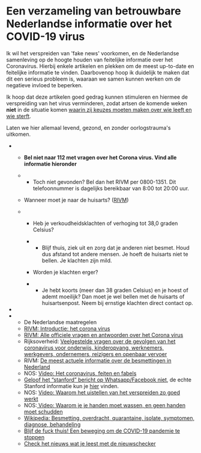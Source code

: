 # Een verzameling van betrouwbare Nederlandse informatie over het COVID-19 virus

Ik wil het verspreiden van 'fake news' voorkomen, en de Nederlandse samenleving op de hoogte houden van feitelijke informatie over het Coronavirus. Hierbij enkele artikelen en plekken om de meest up-to-date en feitelijke informatie te vinden. Daarbovenop hoop ik duidelijk te maken dat dit een serieus probleem is, waaraan we samen kunnen werken om de negatieve invloed te beperken.

Ik hoop dat deze artikelen goed gedrag kunnen stimuleren en hiermee de verspreiding van het virus verminderen, zodat artsen de komende weken **niet** in de situatie komen [waarin zij keuzes moeten maken over wie leeft en wie sterft](https://youtu.be/6rqpRq7nkO8?t=198). 

Laten we hier allemaal levend, gezond, en zonder oorlogstrauma's uitkomen.

- - **Bel niet naar 112 met vragen over het Corona virus. Vind alle informatie hieronder**

  - - Toch niet gevonden? Bel dan het RIVM per 0800-1351. Dit telefoonnummer is dagelijks bereikbaar van 8:00 tot 20:00 uur.

  - Wanneer moet je naar de huisarts? ([RIVM](https://www.rivm.nl/coronavirus/covid-19))

  - - Heb je verkoudheidsklachten of verhoging tot 38,0 graden Celsius?

    - - Blijf thuis, ziek uit en zorg dat je anderen niet besmet. Houd dus afstand tot andere mensen. Je hoeft de huisarts niet te bellen. Je klachten zijn mild.

    - Worden je klachten erger?

    - - Je hebt koorts (meer dan 38 graden Celsius) en je hoest of ademt moeilijk? Dan moet je wel bellen met de huisarts of huisartsenpost. Neem bij ernstige klachten direct contact op.

- 

- - De Nederlandse maatregelen 
  - [RIVM: Introductie: het corona virus](https://www.rivm.nl/coronavirus/covid-19)
  - [RIVM: Alle officiele vragen en antwoorden over het Corona virus](https://www.rivm.nl/coronavirus/covid-19/vragen-antwoorden)
  - Rijksoverheid: [Veelgestelde vragen over de gevolgen van het coronavirus voor onderwijs, kinderopvang, werknemers, werkgevers, ondernemers, reizigers en openbaar vervoer](https://www.rijksoverheid.nl/onderwerpen/coronavirus-covid-19)
  - RIVM: [De meest actuele informatie over de besmettingen in Nederland](https://www.rivm.nl/nieuws/actuele-informatie-over-coronavirus)
  - NOS: [Video: Het coronavirus, feiten en fabels](https://www.youtube.com/watch?v=usu4Kqjia5I&feature=youtu.be&t=130)
  - [Geloof het “stanford” bericht op Whatsapp/Facebook niet](https://nos.nl/artikel/2327023-warm-water-knoflook-en-cocaine-veel-fake-berichten-over-corona.html), de echte Stanford informatie kun je [hier](https://stanfordhealthcare.org/stanford-health-care-now/2020/novel-coronavirus.html) vinden.
  - NOS: [Video: Waarom het uistellen van het verspreiden zo goed werkt](https://www.youtube.com/watch?v=6rqpRq7nkO8)
  - NOS:[ Video: Waarom je je handen moet wassen, en geen handen moet schudden](https://www.youtube.com/watch?v=Xjxv1r9oyz0)
  - [Wikipedia: Besmetting, overdracht, quarantaine, isolate, symptomen, diagnose, behandeling](https://nl.wikipedia.org/wiki/COVID-19)
  - [Blijf de fuck thuis! Een beweging om de COVID-19 pandemie te stoppen](https://staythefuckhome.com/nl/)
  - [Check het nieuws wat je leest met de nieuwschecker](https://nieuwscheckers.nl/)